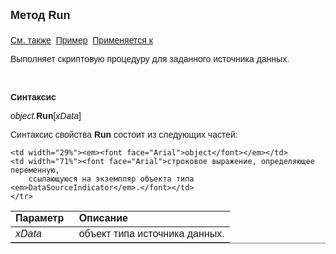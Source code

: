 <html>
<head>
<title>Метод Run</title>
</head>

<body>

<p><strong><font size="4" face="Arial">Метод Run<br>
<br>
</font></strong><font face="Arial"><a href="../DataSourceIndicator.html">См. также</a>&nbsp;
<u><a href="../../Examples/E_DataSourceIndicator.html">Пример</a></u>&nbsp; <a href="../DataSourceIndicator.html">Применяется к</a><a href="../AsErrorsFreeExecutor.html"> </a></font></p>

<p><font face="Arial">Выполняет скриптовую процедуру для заданного источника данных.&nbsp;</font></p>

<p class="label">&nbsp;</p>

<p class="label"><font face="Arial"><b>Синтаксис</b></font></p>

<p><font face="Arial"><em>object.</em><strong>Run</strong>[<em>xData</em>]</font></p>

<p><font face="Arial">Синтаксис свойства <strong>Run</strong>
состоит из следующих частей:</font></p>

<table border="1" cellPadding="5" cols="2" frame="below" rules="rows">
<TBODY>
    <tr>
    <td class="label" width="29%"><font face="Arial"><b>Параметр</b></font></td>
    <td class="label" width="71%"><font face="Arial"><strong>Описание</strong></font></td>
    </tr>
    <tr>
    
    <td width="29%"><em><font face="Arial">object</font></em></td>
    <td width="71%"><font face="Arial">строковое выражение, определяющее переменную, 
        ссылающуюся на экземпляр объекта типа <em>DataSourceIndicator</em>.</font></td>
    </tr>
  <tr>
    <td width="29%"><font face="Arial"><em>xData</em></font></td>
    <td width="71%"><font face="Arial">объект типа источника данных. </font></td>
  </tr>
</table>
</body>
</html>
